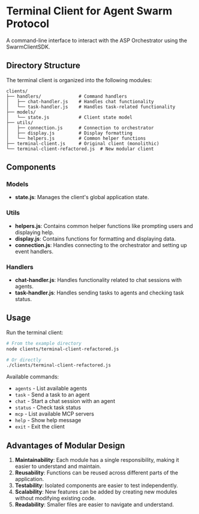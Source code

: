 # Terminal Client for Agent Swarm Protocol

A command-line interface to interact with the ASP Orchestrator using the SwarmClientSDK.

## Directory Structure

The terminal client is organized into the following modules:

```
clients/
├── handlers/              # Command handlers
│   ├── chat-handler.js    # Handles chat functionality
│   └── task-handler.js    # Handles task-related functionality
├── models/               
│   └── state.js           # Client state model
├── utils/                
│   ├── connection.js      # Connection to orchestrator
│   ├── display.js         # Display formatting
│   └── helpers.js         # Common helper functions
├── terminal-client.js     # Original client (monolithic)
└── terminal-client-refactored.js  # New modular client
```

## Components

### Models

- **state.js**: Manages the client's global application state.

### Utils

- **helpers.js**: Contains common helper functions like prompting users and displaying help.
- **display.js**: Contains functions for formatting and displaying data.
- **connection.js**: Handles connecting to the orchestrator and setting up event handlers.

### Handlers

- **chat-handler.js**: Handles functionality related to chat sessions with agents.
- **task-handler.js**: Handles sending tasks to agents and checking task status.

## Usage

Run the terminal client:

```bash
# From the example directory
node clients/terminal-client-refactored.js

# Or directly
./clients/terminal-client-refactored.js
```

Available commands:

- `agents` - List available agents
- `task` - Send a task to an agent
- `chat` - Start a chat session with an agent
- `status` - Check task status
- `mcp` - List available MCP servers
- `help` - Show help message
- `exit` - Exit the client

## Advantages of Modular Design

1. **Maintainability**: Each module has a single responsibility, making it easier to understand and maintain.
2. **Reusability**: Functions can be reused across different parts of the application.
3. **Testability**: Isolated components are easier to test independently.
4. **Scalability**: New features can be added by creating new modules without modifying existing code.
5. **Readability**: Smaller files are easier to navigate and understand. 
